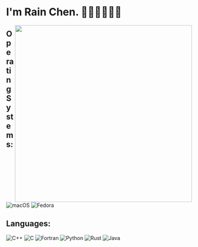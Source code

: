 # I'm Rain Chen. 🏳️‍⚧️🏳️‍⚧️🏳️‍⚧️

<img align="right" width="480px" src="https://github-readme-stats.vercel.app/api?username=Chen-Rain&show_icons=true&hide_title=false&title_color=9745f5&icon_color=9f4bff&text_color=000000&bg_color=DEG,99ccff,b0ccff,e5ccff,ffccff">

## Operating Systems:

<p align="left">
    <img alt="macOS" src="https://img.shields.io/badge/macOS-12-AA2FCC?style=for-the-badge&logo=Apple&logoColor=white"/>
    <img alt="Fedora" src="https://img.shields.io/badge/Fedora-36-66A0D5?style=for-the-badge&logo=Fedora&logoColor=white"/>
</p>

## Languages:

<p align="left">
    <img alt="C++" src="https://img.shields.io/badge/C++-E1587E?style=for-the-badge&logo=CPLUSPLUS&logoColor=white"/>
    <img alt="C" src="https://img.shields.io/badge/C-4E4E4E?style=for-the-badge&logo=C&logoColor=white"/>
    <img alt="Fortran" src="https://img.shields.io/badge/Fortran-4C41AB?style=for-the-badge&logo=Fortran&logoColor=white"/>
    <img alt="Python" src="https://img.shields.io/badge/Python-4571A1?style=for-the-badge&logo=Python&logoColor=white"/>
    <img alt="Rust" src="https://img.shields.io/badge/Rust-D5A789?style=for-the-badge&logo=Rust&logoColor=white"/>
    <img alt="Java" src="https://img.shields.io/badge/Java-A7752F?style=for-the-badge&logo=Java&logoColor=white"/>
</p>
